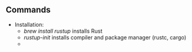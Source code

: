 ## Commands
* Installation:
  * _brew install rustup_ installs Rust
  * _rustup-init_ installs compiler and package manager (rustc, cargo)
  * 